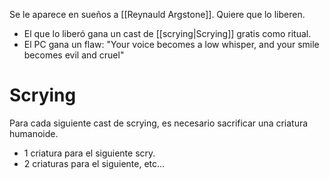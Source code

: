Se le aparece en sueños a [[Reynauld Argstone]]. Quiere que lo liberen.

- El que lo liberó gana un cast de [[scrying|Scrying]] gratis como ritual.
- El PC gana un flaw: "Your voice becomes a low whisper, and your smile becomes evil and cruel"   

# Scrying
Para cada siguiente cast de scrying, es necesario sacrificar una criatura humanoide.
- 1 criatura para el siguiente scry.
- 2 criaturas para el siguiente, etc...